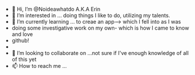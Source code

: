 - 👋 Hi, I’m @Noideawhatdo A.K.A Erin
- 👀 I’m interested in ... doing things I like to do, utilizing my talents. 
- 🌱 I’m currently learning ... to creae an app--> which I fell into as I was 
-   doing some investigative work on my own- which is how I came to know and love 
-   github!
-
- 💞️ I’m looking to collaborate on ...not sure if I've enough knowledge of all of this yet
- 📫 How to reach me ...

<!---
Noideawhatdo/Noideawhatdo is a ✨ special ✨ repository because its `README.md` (this file) appears on your GitHub profile.
You can click the Preview link to take a look at your changes.
--->
